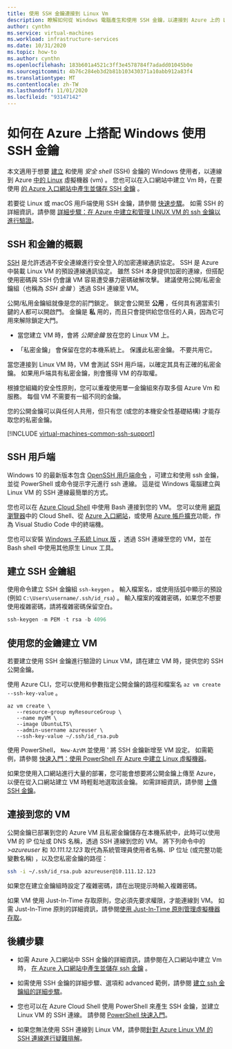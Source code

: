 ```yaml
---
title: 使用 SSH 金鑰連接到 Linux Vm
description: 瞭解如何從 Windows 電腦產生和使用 SSH 金鑰，以連接到 Azure 上的 Linux 虛擬機器。
author: cynthn
ms.service: virtual-machines
ms.workload: infrastructure-services
ms.date: 10/31/2020
ms.topic: how-to
ms.author: cynthn
ms.openlocfilehash: 183b601a4521c3ff3e4578784f7adadd01045b0e
ms.sourcegitcommit: 4b76c284eb3d2b81b103430371a10abb912a83f4
ms.translationtype: MT
ms.contentlocale: zh-TW
ms.lasthandoff: 11/01/2020
ms.locfileid: "93147142"
---
```

# <a name="how-to-use-ssh-keys-with-windows-on-azure"></a>如何在 Azure 上搭配 Windows 使用 SSH 金鑰

本文適用于想要 [建立](#create-an-ssh-key-pair) 和使用 *安全 shell* (SSH) 金鑰的 Windows 使用者，以連線到 Azure [中的 Linux](#connect-to-your-vm) 虛擬機器 (vm) 。 您也可以在入口網站中建立 Vm 時，在要使用 [的 Azure 入口網站中產生並儲存 SSH 金鑰](../ssh-keys-portal.md) 。


若要從 Linux 或 macOS 用戶端使用 SSH 金鑰，請參閱 [快速步驟](mac-create-ssh-keys.md)。 如需 SSH 的詳細資訊，請參閱 [詳細步驟：在 Azure 中建立和管理 LINUX VM 的 ssh 金鑰以進行驗證](create-ssh-keys-detailed.md)。

## <a name="overview-of-ssh-and-keys"></a>SSH 和金鑰的概觀

[SSH](https://www.ssh.com/ssh/) 是允許透過不安全連線進行安全登入的加密連線通訊協定。 SSH 是 Azure 中裝載 Linux VM 的預設連線通訊協定。 雖然 SSH 本身提供加密的連線，但搭配使用密碼與 SSH 仍會讓 VM 容易遭受暴力密碼破解攻擊。 建議使用公開/私密金鑰組（也稱為 *SSH 金鑰* ）透過 SSH 連線至 VM。 

公開/私用金鑰組就像是您的前門鎖定。 鎖定會公開至 **公用** ，任何具有適當索引鍵的人都可以開啟門。 金鑰是 **私** 用的，而且只會提供給您信任的人員，因為它可用來解除鎖定大門。 

- 當您建立 VM 時，會將 *公開金鑰* 放在您的 Linux VM 上。 

- 「私密金鑰」  會保留在您的本機系統上。 保護此私密金鑰。 不要共用它。

當您連接到 Linux VM 時，VM 會測試 SSH 用戶端，以確定其具有正確的私密金鑰。 如果用戶端具有私密金鑰，則會獲得 VM 的存取權。 

根據您組織的安全性原則，您可以重複使用單一金鑰組來存取多個 Azure Vm 和服務。 每個 VM 不需要有一組不同的金鑰。 

您的公開金鑰可以與任何人共用，但只有您 (或您的本機安全性基礎結構) 才能存取您的私密金鑰。

[!INCLUDE [virtual-machines-common-ssh-support](../../../includes/virtual-machines-common-ssh-support.md)]

## <a name="ssh-clients"></a>SSH 用戶端

Windows 10 的最新版本包含 [OpenSSH 用戶端命令](https://blogs.msdn.microsoft.com/commandline/2018/03/07/windows10v1803/) ，可建立和使用 ssh 金鑰，並從 PowerShell 或命令提示字元進行 ssh 連線。 這是從 Windows 電腦建立與 Linux VM 的 SSH 連線最簡單的方式。 

您也可以在 [Azure Cloud Shell](../../cloud-shell/overview.md) 中使用 Bash 連接到您的 VM。 您可以使用 [網頁瀏覽器](https://shell.azure.com/bash)中的 Cloud Shell、從 [Azure 入口網站](https://portal.azure.com)，或使用 [Azure 帳戶擴充](https://marketplace.visualstudio.com/items?itemName=ms-vscode.azure-account)功能，作為 Visual Studio Code 中的終端機。

您也可以安裝 [Windows 子系統 Linux 版](/windows/wsl/about) ，透過 SSH 連線至您的 VM，並在 Bash shell 中使用其他原生 Linux 工具。

## <a name="create-an-ssh-key-pair"></a>建立 SSH 金鑰組

使用命令建立 SSH 金鑰組 `ssh-keygen` 。 輸入檔案名，或使用括弧中顯示的預設 (例如 `C:\Users\username/.ssh/id_rsa`) 。  輸入檔案的複雜密碼，如果您不想要使用複雜密碼，請將複雜密碼保留空白。 

```powershell
ssh-keygen -m PEM -t rsa -b 4096
```

## <a name="create-a-vm-using-your-key"></a>使用您的金鑰建立 VM

若要建立使用 SSH 金鑰進行驗證的 Linux VM，請在建立 VM 時，提供您的 SSH 公開金鑰。

使用 Azure CLI，您可以使用和參數指定公開金鑰的路徑和檔案名 `az vm create` `--ssh-key-value` 。

```azurecli
az vm create \
   --resource-group myResourceGroup \
   --name myVM \
   --image UbuntuLTS\
   --admin-username azureuser \
   --ssh-key-value ~/.ssh/id_rsa.pub
```

使用 PowerShell， `New-AzVM` 並使用 ' 將 SSH 金鑰新增至 VM 設定。 如需範例，請參閱 [快速入門：使用 PowerShell 在 Azure 中建立 Linux 虛擬機器](quick-create-powershell.md)。

如果您使用入口網站進行大量的部署，您可能會想要將公開金鑰上傳至 Azure，以便在從入口網站建立 VM 時輕鬆地選取該金鑰。 如需詳細資訊，請參閱 [上傳 SSH 金鑰](../ssh-keys-portal.md#upload-an-ssh-key)。


## <a name="connect-to-your-vm"></a>連接到您的 VM

公開金鑰已部署到您的 Azure VM 且私密金鑰儲存在本機系統中，此時可以使用 VM 的 IP 位址或 DNS 名稱，透過 SSH 連線到您的 VM。 將下列命令中的 *>azureuser* 和 *10.111.12.123* 取代為系統管理員使用者名稱、IP 位址 (或完整功能變數名稱) ，以及您私密金鑰的路徑：

```bash
ssh -i ~/.ssh/id_rsa.pub azureuser@10.111.12.123
```

如果您在建立金鑰組時設定了複雜密碼，請在出現提示時輸入複雜密碼。

如果 VM 使用 Just-In-Time 存取原則，您必須先要求權限，才能連線到 VM。 如需 Just-In-Time 原則的詳細資訊，請參閱[使用 Just-In-Time 原則管理虛擬機器存取](../../security-center/security-center-just-in-time.md)。


## <a name="next-steps"></a>後續步驟

- 如需 Azure 入口網站中 SSH 金鑰的詳細資訊，請參閱在入口網站中建立 Vm 時， [在 Azure 入口網站中產生並儲存 ssh 金鑰](../ssh-keys-portal.md) 。

- 如需使用 SSH 金鑰的詳細步驟、選項和 advanced 範例，請參閱 [建立 ssh 金鑰組的詳細步驟](create-ssh-keys-detailed.md)。

- 您也可以在 Azure Cloud Shell 使用 PowerShell 來產生 SSH 金鑰，並建立 Linux VM 的 SSH 連線。 請參閱 [PowerShell 快速入門](../../cloud-shell/quickstart-powershell.md#ssh)。

- 如果您無法使用 SSH 連線到 Linux VM，請參閱[針對 Azure Linux VM 的 SSH 連線進行疑難排解](../troubleshooting/troubleshoot-ssh-connection.md?toc=/azure/virtual-machines/linux/toc.json)。
